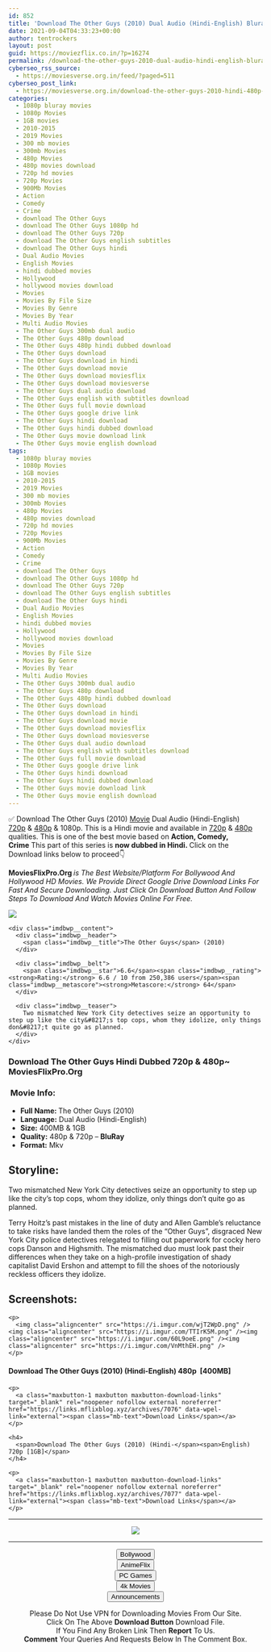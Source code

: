```yaml
---
id: 852
title: 'Download The Other Guys (2010) Dual Audio (Hindi-English) Bluray 480p [400MB] || 720p [1GB]'
date: 2021-09-04T04:33:23+00:00
author: tentrockers
layout: post
guid: https://moviezflix.co.in/?p=16274
permalink: /download-the-other-guys-2010-dual-audio-hindi-english-bluray-480p-400mb-720p-1gb/
cyberseo_rss_source:
  - https://moviesverse.org.in/feed/?paged=511
cyberseo_post_link:
  - https://moviesverse.org.in/download-the-other-guys-2010-hindi-480p-720p/
categories:
  - 1080p bluray movies
  - 1080p Movies
  - 1GB movies
  - 2010-2015
  - 2019 Movies
  - 300 mb movies
  - 300mb Movies
  - 480p Movies
  - 480p movies download
  - 720p hd movies
  - 720p Movies
  - 900Mb Movies
  - Action
  - Comedy
  - Crime
  - download The Other Guys
  - download The Other Guys 1080p hd
  - download The Other Guys 720p
  - download The Other Guys english subtitles
  - download The Other Guys hindi
  - Dual Audio Movies
  - English Movies
  - hindi dubbed movies
  - Hollywood
  - hollywood movies download
  - Movies
  - Movies By File Size
  - Movies By Genre
  - Movies By Year
  - Multi Audio Movies
  - The Other Guys 300mb dual audio
  - The Other Guys 480p download
  - The Other Guys 480p hindi dubbed download
  - The Other Guys download
  - The Other Guys download in hindi
  - The Other Guys download movie
  - The Other Guys download moviesflix
  - The Other Guys download moviesverse
  - The Other Guys dual audio download
  - The Other Guys english with subtitles download
  - The Other Guys full movie download
  - The Other Guys google drive link
  - The Other Guys hindi download
  - The Other Guys hindi dubbed download
  - The Other Guys movie download link
  - The Other Guys movie english download
tags:
  - 1080p bluray movies
  - 1080p Movies
  - 1GB movies
  - 2010-2015
  - 2019 Movies
  - 300 mb movies
  - 300mb Movies
  - 480p Movies
  - 480p movies download
  - 720p hd movies
  - 720p Movies
  - 900Mb Movies
  - Action
  - Comedy
  - Crime
  - download The Other Guys
  - download The Other Guys 1080p hd
  - download The Other Guys 720p
  - download The Other Guys english subtitles
  - download The Other Guys hindi
  - Dual Audio Movies
  - English Movies
  - hindi dubbed movies
  - Hollywood
  - hollywood movies download
  - Movies
  - Movies By File Size
  - Movies By Genre
  - Movies By Year
  - Multi Audio Movies
  - The Other Guys 300mb dual audio
  - The Other Guys 480p download
  - The Other Guys 480p hindi dubbed download
  - The Other Guys download
  - The Other Guys download in hindi
  - The Other Guys download movie
  - The Other Guys download moviesflix
  - The Other Guys download moviesverse
  - The Other Guys dual audio download
  - The Other Guys english with subtitles download
  - The Other Guys full movie download
  - The Other Guys google drive link
  - The Other Guys hindi download
  - The Other Guys hindi dubbed download
  - The Other Guys movie download link
  - The Other Guys movie english download
---
```

<div class="thecontent clearfix">
  <p>
    ✅ Download The Other Guys (2010) <a href="https://moviesverse.org.in/category/movies/" data-wpel-link="internal">Movie</a> Dual Audio (Hindi-English) <a href="https://moviesverse.org.in/720p-movies/" data-wpel-link="internal">720p</a>&nbsp;&&nbsp;<a href="https://moviesverse.org.in/480p-movies/" data-wpel-link="internal">480p</a> & 1080p. This is a Hindi movie and available in <a href="https://moviesverse.org.in/720p-movies/" data-wpel-link="internal">720p</a>&nbsp;&&nbsp;<a href="https://moviesverse.org.in/480p-movies/" data-wpel-link="internal">480p</a> qualities. This is one of the best movie based on <strong>Action, Comedy, Crime</strong>&nbsp;This part of this series is <strong>now dubbed in <span>Hindi.&nbsp;</span></strong><span>Click on the Download links below to proceed👇</span>
  </p>
  
  <p>
    <strong><span>MoviesFlixPro.Org&nbsp;</span></strong><em>is The Best Website/Platform For Bollywood And Hollywood HD Movies. We Provide Direct Google Drive Download Links For Fast And Secure Downloading. Just Click On Download Button And Follow Steps To&nbsp;Download And Watch Movies Online For Free.</em>
  </p>
  
  <div class="imdbwp imdbwp--movie dark">
    <div class="imdbwp__thumb">
      <a class="imdbwp__link" target="_blank" title="The Other Guys" href="https://www.imdb.com/title/tt1386588/" rel="nofollow external noopener noreferrer" data-wpel-link="external"><img class="imdbwp__img" src="https://m.media-amazon.com/images/M/MV5BMDlhZDQ5NDUtNDcwMi00MTQ5LTk1Y2UtYjNmMjgzNzNhNzU3XkEyXkFqcGdeQXVyODE5NzE3OTE@._V1_SX300.jpg" /></a>
    </div>
    
    <div class="imdbwp__content">
      <div class="imdbwp__header">
        <span class="imdbwp__title">The Other Guys</span> (2010)
      </div>
      
      <div class="imdbwp__belt">
        <span class="imdbwp__star">6.6</span><span class="imdbwp__rating"><strong>Rating:</strong> 6.6 / 10 from 250,386 users</span><span class="imdbwp__metascore"><strong>Metascore:</strong> 64</span>
      </div>
      
      <div class="imdbwp__teaser">
        Two mismatched New York City detectives seize an opportunity to step up like the city&#8217;s top cops, whom they idolize, only things don&#8217;t quite go as planned.
      </div>
    </div>
  </div>
  
  <h3>
    <span>Download The Other Guys Hindi Dubbed 720p & 480p~ MoviesFlixPro.Org</span>
  </h3>
  
  <h3>
    <span>&nbsp;Movie Info:&nbsp;</span>
  </h3>
  
  <ul>
    <li>
      <strong>Full Name: </strong>The Other Guys (2010)
    </li>
    <li>
      <strong>Language:</strong> Dual Audio (Hindi-English)
    </li>
    <li>
      <strong>Size:</strong> 400MB & 1GB
    </li>
    <li>
      <strong>Quality:</strong> 480p & 720p – <span><strong>BluRay</strong></span>
    </li>
    <li>
      <strong>Format:</strong>&nbsp;Mkv
    </li>
  </ul>
  
  <h2>
    <span>Storyline:</span>
  </h2>
  
  <p>
    Two mismatched New York City detectives seize an opportunity to step up like the city’s top cops, whom they idolize, only things don’t quite go as planned.
  </p>
  
  <div>
    Terry Hoitz’s past mistakes in the line of duty and Allen Gamble’s reluctance to take risks have landed them the roles of the “Other Guys”, disgraced New York City police detectives relegated to filling out paperwork for cocky hero cops Danson and Highsmith. The mismatched duo must look past their differences when they take on a high-profile investigation of shady capitalist David Ershon and attempt to fill the shoes of the notoriously reckless officers they idolize.
  </div>
  
  <div class="summary_text">
    <h2>
      <span>Screenshots:</span>
    </h2>
    
    <p>
      <img class="aligncenter" src="https://i.imgur.com/wjT2WpD.png" /><img class="aligncenter" src="https://i.imgur.com/TTIrK5M.png" /><img class="aligncenter" src="https://i.imgur.com/60L9oeE.png" /><img class="aligncenter" src="https://i.imgur.com/VnMthEH.png" />
    </p>
  </div>
  
  <div class="inline canwrap">
    <h4>
      <span>Download The Other Guys (2010) (Hindi-English) </span><span>480p&nbsp; [400MB]</span>
    </h4>
    
    <p>
      <a class="maxbutton-1 maxbutton maxbutton-download-links" target="_blank" rel="noopener nofollow external noreferrer" href="https://links.mflixblog.xyz/archives/7076" data-wpel-link="external"><span class="mb-text">Download Links</span></a>
    </p>
    
    <h4>
      <span>Download The Other Guys (2010) (Hindi-</span><span>English) 720p [1GB]</span>
    </h4>
    
    <p>
      <a class="maxbutton-1 maxbutton maxbutton-download-links" target="_blank" rel="noopener nofollow external noreferrer" href="https://links.mflixblog.xyz/archives/7077" data-wpel-link="external"><span class="mb-text">Download Links</span></a>
    </p>
  </div>
</div>

<center>
  </p> 
  
  <hr />
  
  <p>
    <a href="http://gdrivepro.xyz/join.php" data-wpel-link="external" target="_blank" rel="nofollow external noopener noreferrer"><img src="https://i.imgur.com/FhMdWdW.png" /></a>
  </p>
  
  <hr />
  
  <p>
    <a href="https://dogemovies.xyz" target="_blank" data-wpel-link="external" rel="nofollow external noopener noreferrer"><button class="button button5">Bollywood</button></a><br /> <a href="https://animeflix.in" target="_blank" data-wpel-link="external" rel="nofollow external noopener noreferrer"><button class="button button5">AnimeFlix</button></a><br /> <a href="https://gamesflix.net/" target="_blank" data-wpel-link="external" rel="nofollow external noopener noreferrer"><button class="button button5">PC Games</button></a><br /> <a href="https://uhdmovies.in" target="_blank" data-wpel-link="external" rel="nofollow external noopener noreferrer"><button class="button button5">4k Movies</button></a><br /> <a href="https://moviesverse.org.in/announcements/" target="_blank" data-wpel-link="internal" rel="noopener"><button class="button button5">Announcements</button></a>
  </p>
  
  <div class="alert alert-danger">
    Please Do Not Use VPN for Downloading Movies From Our Site.
  </div>
  
  <div class="alert alert-success">
    Click On The Above <strong>Download Button</strong> Download File.
  </div>
  
  <div class="alert alert-warning">
    If You Find Any Broken Link Then <strong>Report</strong> To Us.
  </div>
  
  <div class="alert alert-info">
    <strong>Comment</strong> Your Queries And Requests Below In The Comment Box.
  </div>
  
  <p>
    </center>
  </p>